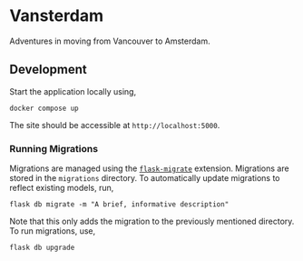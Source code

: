 # Vansterdam

Adventures in moving from Vancouver to Amsterdam.

## Development

Start the application locally using,

```
docker compose up
```

The site should be accessible at `http://localhost:5000`.

### Running Migrations

Migrations are managed using the [`flask-migrate`](https://github.com/miguelgrinberg/Flask-Migrate) extension. Migrations are stored in the `migrations` directory. To automatically update migrations to reflect existing models, run,

```
flask db migrate -m "A brief, informative description"
```

Note that this only adds the migration to the previously mentioned directory. To run migrations, use,

```
flask db upgrade
```
